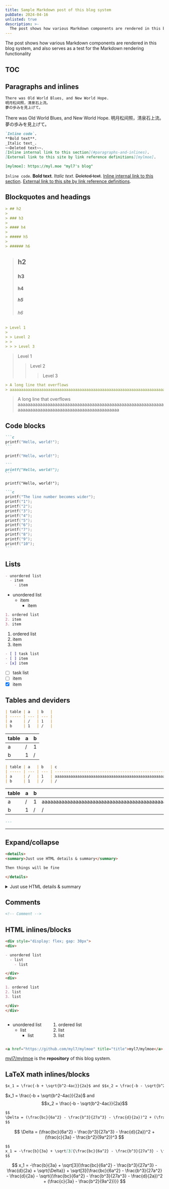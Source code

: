 ```yaml
---
title: Sample Markdown post of this blog system
pubDate: 2024-04-16
unlisted: true
description: >-
  The post shows how various Markdown components are rendered in this blog system, and also serves as a test for the Markdown rendering functionality
---
```


<!-- Copyright (C) myl7 -->
<!-- SPDX-License-Identifier: CC-BY-SA-4.0 -->

The post shows how various Markdown components are rendered in this blog system, and also serves as a test for the Markdown rendering functionality

## TOC

## Paragraphs and inlines

```md
There was Old World Blues, and New World Hope.
明月松间照，清泉石上流。
夢の歩みを見上げて。
```

There was Old World Blues, and New World Hope.
明月松间照，清泉石上流。
夢の歩みを見上げて。

```md
`Inline code`.
**Bold text**.
_Italic text_.
~~Deleted text~~.
[Inline internal link to this section](#paragraphs-and-inlines).
[External link to this site by link reference definitions][mylmoe].

[mylmoe]: https://myl.moe "myl7's blog"
```

`Inline code`.
**Bold text**.
_Italic text_.
~~Deleted text~~.
[Inline internal link to this section](#paragraphs-and-inlines).
[External link to this site by link reference definitions][mylmoe].

<!-- TODO -->
<!-- <span class="spoiler">Spoiler</span> -->

[mylmoe]: https://myl.moe "myl7's blog"

## Blockquotes and headings

```md
> ## h2
>
> ### h3
>
> #### h4
>
> ##### h5
>
> ###### h6
```

> ## h2
>
> ### h3
>
> #### h4
>
> ##### h5
>
> ###### h6

```md
> Level 1
>
> > Level 2
> >
> > > Level 3
```

> Level 1
>
> > Level 2
> >
> > > Level 3

```md
> A long line that overflows
> aaaaaaaaaaaaaaaaaaaaaaaaaaaaaaaaaaaaaaaaaaaaaaaaaaaaaaaaaaaaaaaaaaaaaaaaaaaaaaaaaaaaaaaaaaaaaaaaaaaa
```

> A long line that overflows
> aaaaaaaaaaaaaaaaaaaaaaaaaaaaaaaaaaaaaaaaaaaaaaaaaaaaaaaaaaaaaaaaaaaaaaaaaaaaaaaaaaaaaaaaaaaaaaaaaaaa

## Code blocks

````md
```c
printf("Hello, world!");
```
````

```c
printf("Hello, world!");
```

````md
```
printf("Hello, world!");
```
````

```
printf("Hello, world!");
```

````md
```c
printf("The line number becomes wider");
printf("1");
printf("2");
printf("3");
printf("4");
printf("5");
printf("6");
printf("7");
printf("8");
printf("9");
printf("10");
```
````

## Lists

```md
- unordered list
  - item
    - item
```

- unordered list
  - item
    - item

```md
1. ordered list
2. item
3. item
```

1. ordered list
2. item
3. item

```md
- [ ] task list
- [ ] item
- [x] item
```

- [ ] task list
- [ ] item
- [x] item

<!-- TODO -->
<!-- ## Images -->

## Tables and deviders

```md
| table | a   | b   |
| ----- | --- | --- |
| a     | /   | 1   |
| b     | 1   | /   |
```

| table | a   | b   |
| ----- | --- | --- |
| a     | /   | 1   |
| b     | 1   | /   |

```md
| table | a   | b   | c                                                                                                    |
| ----- | --- | --- | ---------------------------------------------------------------------------------------------------- |
| a     | /   | 1   | aaaaaaaaaaaaaaaaaaaaaaaaaaaaaaaaaaaaaaaaaaaaaaaaaaaaaaaaaaaaaaaaaaaaaaaaaaaaaaaaaaaaaaaaaaaaaaaaaaaa |
| b     | 1   | /   | /                                                                                                    |
```

| table | a   | b   | c                                                                                                    |
| ----- | --- | --- | ---------------------------------------------------------------------------------------------------- |
| a     | /   | 1   | aaaaaaaaaaaaaaaaaaaaaaaaaaaaaaaaaaaaaaaaaaaaaaaaaaaaaaaaaaaaaaaaaaaaaaaaaaaaaaaaaaaaaaaaaaaaaaaaaaaa |
| b     | 1   | /   | /                                                                                                    |

```md
---
```

---

## Expand/collapse

```md
<details>
<summary>Just use HTML details & summary</summary>

Then things will be fine

</details>
```

<details>
<summary>Just use HTML details & summary</summary>

Then things will be fine

</details>

## Comments

```md
<!-- Comment -->
```

<!-- Comment -->

## HTML inlines/blocks

```md
<div style="display: flex; gap: 30px">
<div>

- unordered list
  - list
    - list

</div>
<div>

1. ordered list
2. list
3. list

</div>
</div>
```

<div style="display: flex; gap: 30px">
<div>

- unordered list
  - list
    - list

</div>
<div>

1. ordered list
2. list
3. list

</div>
</div>

```md
<a href="https://github.com/myl7/mylmoe" title="title">myl7/mylmoe</a> is the <strong>repository</strong> of this blog system.
```

<a href="https://github.com/myl7/mylmoe" title="title">myl7/mylmoe</a> is the <strong>repository</strong> of this blog system.

## LaTeX math inlines/blocks

```md
$x_1 = \frac{-b + \sqrt{b^2-4ac}}{2a}$ and $$x_2 = \frac{-b - \sqrt{b^2-4ac}}{2a}$$
```

$x_1 = \frac{-b + \sqrt{b^2-4ac}}{2a}$ and $$x_2 = \frac{-b - \sqrt{b^2-4ac}}{2a}$$

```md
$$
\Delta = (\frac{bc}{6a^2} - \frac{b^3}{27a^3} - \frac{d}{2a})^2 + (\frac{c}{3a} - \frac{b^2}{9a^2})^3
$$
```

$$
\Delta = (\frac{bc}{6a^2} - \frac{b^3}{27a^3} - \frac{d}{2a})^2 + (\frac{c}{3a} - \frac{b^2}{9a^2})^3
$$

```md
$$
x_1 = -\frac{b}{3a} + \sqrt[3]{\frac{bc}{6a^2} - \frac{b^3}{27a^3} - \frac{d}{2a} + \sqrt{\Delta}} + \sqrt[3]{\frac{bc}{6a^2} - \frac{b^3}{27a^2} - \frac{d}{2a} - \sqrt{(\frac{bc}{6a^2} - \frac{b^3}{27a^3} - \frac{d}{2a})^2 + (\frac{c}{3a} - \frac{b^2}{9a^2})}}
$$
```

$$
x_1 = -\frac{b}{3a} + \sqrt[3]{\frac{bc}{6a^2} - \frac{b^3}{27a^3} - \frac{d}{2a} + \sqrt{\Delta}} + \sqrt[3]{\frac{bc}{6a^2} - \frac{b^3}{27a^2} - \frac{d}{2a} - \sqrt{(\frac{bc}{6a^2} - \frac{b^3}{27a^3} - \frac{d}{2a})^2 + (\frac{c}{3a} - \frac{b^2}{9a^2})}}
$$

<!-- TODO -->
<!-- ## Admonitions -->
